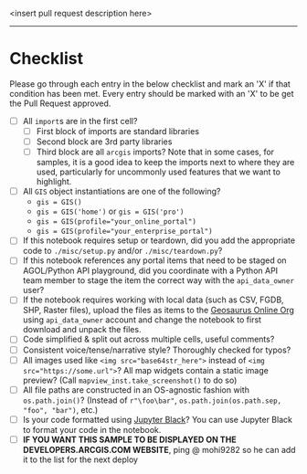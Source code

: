 \<insert pull request description here\>

-----

# Checklist

Please go through each entry in the below checklist and mark an 'X' if that condition has been met. Every entry should be marked with an 'X' to be get the Pull Request approved.


- [ ] All `import`s are in the first cell? 
    - [ ] First block of imports are standard libraries
    - [ ] Second block are 3rd party libraries
    - [ ] Third block are all `arcgis` imports? Note that in some cases, for samples, it is a good idea to keep the imports next to where they are used, particularly for uncommonly used features that we want to highlight.
- [ ] All `GIS` object instantiations are one of the following?
    - `gis = GIS()`
    - `gis = GIS('home')` or `gis = GIS('pro')`
    - `gis = GIS(profile="your_online_portal")`
    - `gis = GIS(profile="your_enterprise_portal")`
- [ ] If this notebook requires setup or teardown, did you add the appropriate code to `./misc/setup.py` and/or `./misc/teardown.py`?
- [ ] If this notebook references any portal items that need to be staged on AGOL/Python API playground, did you coordinate with a Python API team member to stage the item the correct way with the `api_data_owner` user?
- [ ] If the notebook requires working with local data (such as CSV, FGDB, SHP, Raster files), upload the files as items to the [Geosaurus Online Org](geosaurus.maps.arcgis.com/) using `api_data_owner` account and change the notebook to first download and unpack the files.
- [ ] Code simplified & split out across multiple cells, useful comments?
- [ ] Consistent voice/tense/narrative style? Thoroughly checked for typos?
- [ ] All images used like `<img src="base64str_here">` instead of `<img src="https://some.url">`? All map widgets contain a static image preview? (Call `mapview_inst.take_screenshot()` to do so)
- [ ] All file paths are constructed in an OS-agnostic fashion with `os.path.join()`? (Instead of `r"\foo\bar"`, `os.path.join(os.path.sep, "foo", "bar")`, etc.)
- [ ] Is your code formatted using [Jupyter Black](https://www.freecodecamp.org/news/auto-format-your-python-code-with-black/)? You can use Jupyter Black to format your code in the  notebook.
- [ ] **IF YOU WANT THIS SAMPLE TO BE DISPLAYED ON THE DEVELOPERS.ARCGIS.COM WEBSITE**, ping @ mohi9282 so he can add it to the list for the next deploy 
